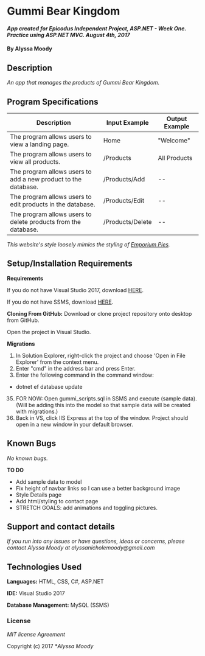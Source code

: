 # Gummi Bear Kingdom

#### _App created for Epicodus Independent Project, ASP.NET - Week One. Practice using ASP.NET MVC. August 4th, 2017_

#### By **Alyssa Moody**

## Description

_An app that manages the products of Gummi Bear Kingdom._

## Program Specifications

| Description  | Input Example | Output Example |
| ------------- | ------------- | ------------- |
| The program allows users to view a landing page.  | Home  | "Welcome"  |
| The program allows users to view all products.  | /Products  | All Products  |
| The program allows users to add a new product to the database.  | /Products/Add  | --  |
| The program allows users to edit products in the database.  | /Products/Edit  | --  |
| The program allows users to delete products from the database.  | /Products/Delete  | --  |

_This website's style loosely mimics the styling of [Emporium Pies](http://emporiumpies.com/)._

## Setup/Installation Requirements

**Requirements**

If you do not have Visual Studio 2017, download [HERE](https://www.visualstudio.com/thank-you-downloading-visual-studio/?sku=Community&rel=15).

If you do not have SSMS, download [HERE](https://docs.microsoft.com/en-us/sql/ssms/download-sql-server-management-studio-ssms).

**Cloning From GitHub:** Download or clone project repository onto desktop from GitHub.

Open the project in Visual Studio.

**Migrations**
1. In Solution Explorer, right-click the project and choose 'Open in File Explorer' from the context menu.
2. Enter "cmd" in the address bar and press Enter.
3. Enter the following command in the command window:
  - dotnet ef database update
35. FOR NOW: Open gummi_scripts.sql in SSMS and execute (sample data). (Will be adding this into the model so that sample data will be created with migrations.)
4. Back in VS, click IIS Express at the top of the window. Project should open in a new window in your default browser.


## Known Bugs

_No known bugs._

**TO DO**
- Add sample data to model
- Fix height of navbar links so I can use a better background image
- Style Details page
- Add html/styling to contact page
- STRETCH GOALS: add animations and toggling pictures.

## Support and contact details

_If you run into any issues or have questions, ideas or concerns, please contact Alyssa Moody at alyssanicholemoody@gmail.com_

## Technologies Used

**Languages:** HTML, CSS, C#, ASP.NET

**IDE:** Visual Studio 2017

**Database Management:** MySQL (SSMS)

### License

*MIT license Agreement*

Copyright (c) 2017 **_Alyssa Moody_*
